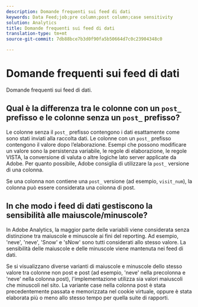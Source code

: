 ```yaml
---
description: Domande frequenti sui feed di dati
keywords: Data Feed;job;pre column;post column;case sensitivity
solution: Analytics
title: Domande frequenti sui feed di dati
translation-type: tm+mt
source-git-commit: 7db88bce7b3d0f90fa5b50664d7c0c23904348c0

---
```



# Domande frequenti sui feed di dati

Domande frequenti sui feed di dati.

## Qual è la differenza tra le colonne con un `post_` prefisso e le colonne senza un `post_` prefisso?

Le colonne senza il `post_` prefisso contengono i dati esattamente come sono stati inviati alla raccolta dati. Le colonne con un `post_` prefisso contengono il valore dopo l’elaborazione. Esempi che possono modificare un valore sono la persistenza variabile, le regole di elaborazione, le regole VISTA, la conversione di valuta o altre logiche lato server applicate da Adobe. Per quanto possibile, Adobe consiglia di utilizzare la `post_` versione di una colonna.

Se una colonna non contiene una `post_` versione (ad esempio, `visit_num`), la colonna può essere considerata una colonna di post.

## In che modo i feed di dati gestiscono la sensibilità alle maiuscole/minuscole?

In Adobe Analytics, la maggior parte delle variabili viene considerata senza distinzione tra maiuscole e minuscole ai fini del reporting. Ad esempio, 'neve', 'neve', 'Snow' e 'sNow' sono tutti considerati allo stesso valore. La sensibilità delle maiuscole e delle minuscole viene mantenuta nei feed di dati.

Se si visualizzano diverse varianti di maiuscole e minuscole dello stesso valore tra colonne non post e post (ad esempio, 'neve' nella precolonna e 'neve' nella colonna post), l'implementazione utilizza sia valori maiuscoli che minuscoli nel sito. La variante case nella colonna post è stata precedentemente passata e memorizzata nel cookie virtuale, oppure è stata elaborata più o meno allo stesso tempo per quella suite di rapporti.